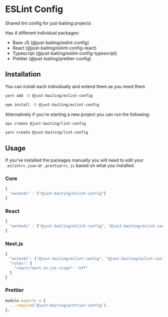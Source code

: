 # ESLint Config

Shared lint config for just-baiting projects

Has 4 different individual packages:

- Base JS (@just-baiting/eslint-config)
- React (@just-baiting/eslint-config-react)
- Typescript (@just-baiting/eslint-config-typescript)
- Prettier (@just-baiting/prettier-config)

## Installation

You can install each individually and extend them as you need them

```bash
yarn add -D @just-baiting/eslint-config
```

```bash
npm install -D @just-baiting/eslint-config
```

Alternatively if you're starting a new project you can run the following: 

```bash
npx create @just-baiting/lint-config
```

```bash
yarn create @just-baiting/lint-config
```

## Usage
If you've installed the packages manually you will need to edit your ```.eslintrc.json``` or ```.prettierrc.js``` based on what you installed.

### Core

```js
{
  "extends" : ["@just-baiting/eslint-config"]
}
```

### React
```js
{
  "extends" : ["@just-baiting/eslint-config", "@just-baiting/eslint-config-react"]
}
```

### Next.js

```js
{
  "extends": ["@just-baiting/eslint-config", "@just-baiting/eslint-config-react"],
  "rules": {
    "react/react-in-jsx-scope": "off"
  }
}
```

### Prettier
```js
module.exports = {
  ...require('@just-baiting/prettier-config'),
};
```